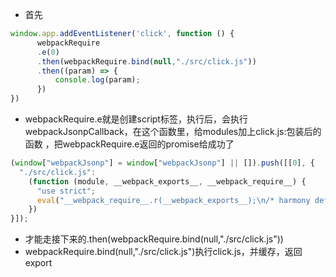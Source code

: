 - 首先
```js
window.app.addEventListener('click', function () {
      webpackRequire
      .e(0)
      .then(webpackRequire.bind(null,"./src/click.js"))
      .then((param) => {
          console.log(param);
      })
})
```
- webpackRequire.e就是创建script标签，执行后，会执行webpackJsonpCallback，在这个函数里，给modules加上click.js:包装后的函数
，把webpackRequire.e返回的promise给成功了
```js
(window["webpackJsonp"] = window["webpackJsonp"] || []).push([[0], {
  "./src/click.js":
    (function (module, __webpack_exports__, __webpack_require__) {
      "use strict";
      eval("__webpack_require__.r(__webpack_exports__);\n/* harmony default export */ __webpack_exports__[\"default\"] = ({\r\n    name: 'hello world'\r\n});\n\n//# sourceURL=webpack:///./src/click.js?");
    })
}]);
```
- 才能走接下来的.then(webpackRequire.bind(null,"./src/click.js"))
- webpackRequire.bind(null,"./src/click.js")执行click.js，并缓存，返回export
